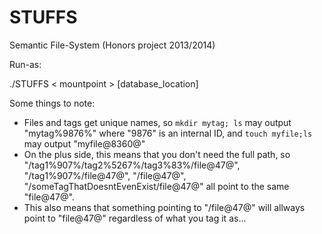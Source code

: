 STUFFS
======

Semantic File-System (Honors project 2013/2014)

Run-as:

./STUFFS < mountpoint > [database_location]


Some things to note:

- Files and tags get unique names, so `mkdir mytag; ls` may output "mytag%9876%" where "9876" is an internal ID, 
and `touch myfile;ls` may output "myfile@8360@"
 - On the plus side, this means that you don't need the full path, so "/tag1%907%/tag2%5267%/tag3%83%/file@47@", 
"/tag1%907%/file@47@", "/file@47@", "/someTagThatDoesntEvenExist/file@47@" all point to the same "file@47@".
 - This also means that something pointing to "/file@47@" will allways point to "file@47@" regardless of what 
you tag it as...
